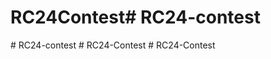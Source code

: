 # RC24Contest#   R C 2 4 - c o n t e s t  
 #   R C 2 4 - c o n t e s t  
 #   R C 2 4 - C o n t e s t  
 #   R C 2 4 - C o n t e s t  
 